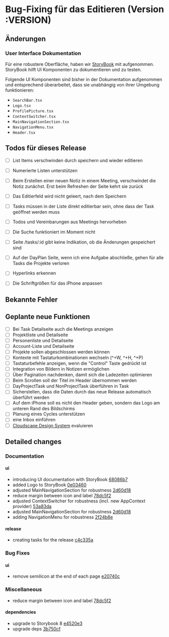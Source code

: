# Bug-Fixing für das Editieren (Version :VERSION)

## Änderungen

### User Interface Dokumentation

Für eine robustere Oberfläche, haben wir [StoryBook](https://storybook.js.org/) mit aufgenommen. StoryBook hilft UI Komponenten zu dokumentieren und zu testen.

Folgende UI Komponenten sind bisher in der Dokumentation aufgenommen und entsprechend überarbeitet, dass sie unabhängig von ihrer Umgebung funktionieren:

- `SearchBar.tsx`
- `Logo.tsx`
- `ProfilePicture.tsx`
- `ContextSwitcher.tsx`
- `MainNavigationSection.tsx`
- `NavigationMenu.tsx`
- `Header.tsx`

## Todos für dieses Release

- [ ] List Items verschwinden durch speichern und wieder editieren
- [ ] Numerierte Listen unterstützen
- [ ] Beim Erstellen einer neuen Notiz in einem Meeting, verschwindet die Notiz zunächst. Erst beim Refreshen der Seite kehrt sie zurück
- [ ] Das Editierfeld wird nicht geleert, nach dem Speichern
- [ ] Tasks müssen in der Liste direkt editierbar sein, ohne dass der Task geöffnet werden muss

- [ ] Todos und Vereinbarungen aus Meetings hervorheben
- [ ] Die Suche funktioniert im Moment nicht
- [ ] Seite /tasks/:id gibt keine Indikation, ob die Änderungen gespeichert sind
- [ ] Auf der DayPlan Seite, wenn ich eine Aufgabe abschließe, gehen für alle Tasks die Projekte verloren
- [ ] Hyperlinks erkennen
- [ ] Die Schriftgrößen für das iPhone anpassen

## Bekannte Fehler

## Geplante neue Funktionen

- [ ] Bei Task Detailseite auch die Meetings anzeigen
- [ ] Projektliste und Detailseite
- [ ] Personenliste und Detailseite
- [ ] Account-Liste und Detailseite
- [ ] Projekte sollen abgeschlossen werden können
- [ ] Kontexte mit Tastaturkombinationen wechseln (^+W, ^+H, ^+P)
- [ ] Tastaturbefehle anzeigen, wenn die "Control" Taste gedrückt ist
- [ ] Integration von Bildern in Notizen ermöglichen
- [ ] Über Pagination nachdenken, damit sich die Ladezeiten optimieren
- [ ] Beim Scrollen soll der Titel im Header übernommen werden
- [ ] DayProjectTask und NonProjectTask überführen in Task
- [ ] Sicherstellen, dass die Daten durch das neue Release automatisch überführt werden
- [ ] Auf dem iPhone soll es nicht den Header geben, sondern das Logo am unteren Rand des Bildschirms
- [ ] Planung eines Cycles unterstützen
- [ ] eine Inbox einführen
- [ ] [Cloudscape Design System](https://cloudscape.design) evaluieren

## Detailed changes

### Documentation

#### ui

- introducing UI documentation with StoryBook [68086b7](https://github.com/cabcookie/personal-crm/commit/68086b7382d008900cc10bb82d9beeac5ebb9604)
- added Logo to StoryBook [0e03460](https://github.com/cabcookie/personal-crm/commit/0e0346045cd4b61433ca3cbb8b4f29a419b6d3c7)
- adjusted MainNavigationSection for robustness [2d60d18](https://github.com/cabcookie/personal-crm/commit/2d60d18f7d066e353235e0b618d6968299178884)
- reduce margin between icon and label [78dc5f2](https://github.com/cabcookie/personal-crm/commit/78dc5f29ba87c25060819e8f9215b74a6c46280c)
- adjusted ContextSwitcher for robustness (incl. new AppContext provider) [53a83da](https://github.com/cabcookie/personal-crm/commit/53a83da2d59cf5c66c5033e24b1dae643bb2b9fb)
- adjusted MainNavigationSection for robustness [2d60d18](https://github.com/cabcookie/personal-crm/commit/2d60d18f7d066e353235e0b618d6968299178884)
- adding NavigationMenu for robustness [2f24b8e](https://github.com/cabcookie/personal-crm/commit/2f24b8e5c5c517ad2b78e93bb47fab0eee14b773)

#### release

- creating tasks for the release [c4c335a](https://github.com/cabcookie/personal-crm/commit/c4c335ad33b90dced88f628fd532752ef8d4ca2d)

### Bug Fixes

#### ui

- remove semilicon at the end of each page [e20740c](https://github.com/cabcookie/personal-crm/commit/e20740c5c814fdc948974500676976171b77d663)

### Miscellaneous

- reduce margin between icon and label [78dc5f2](https://github.com/cabcookie/personal-crm/commit/78dc5f29ba87c25060819e8f9215b74a6c46280c)

#### dependencies

- upgrade to Storybook 8 [e4520e3](https://github.com/cabcookie/personal-crm/commit/e4520e3d33a9fe5133b3fcef14e37fdf2495847d)
- upgrade deps [3b750cf](https://github.com/cabcookie/personal-crm/commit/3b750cf6bcd4e8ca370ba01cee6561e9c8ddb0b1)
